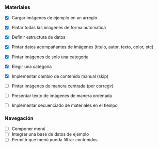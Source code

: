 ### Materiales


- [x] Cargar imágenes de ejemplo en un arreglo
- [x] Pintar todas las imágenes de forma automática
- [x] Definir estructura de datos
- [x] Pintar datos acompañantes de imágenes (título, autor, texto, color, etc)
- [x] Pintar imágenes de solo una categoría
- [x] Elegir una categoría


- [x] Implementar cambio de contenido manual (skip)

- [ ] Pintar imágenes de manera centrada (por corregir)

- [ ] Presentar texto de imágenes de manera ordenada

- [ ] Implementar secuenciado de materiales en el tiempo



### Navegación

- [ ] Componer menú 
- [ ] Integrar una base de datos de ejemplo
- [ ] Permitir que menú pueda filtrar contenidos